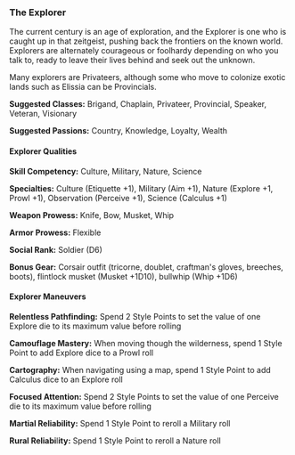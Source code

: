 ### The Explorer

The current century is an age of exploration, and the Explorer is one
who is caught up in that zeitgeist, pushing back the frontiers on the
known world. Explorers are alternately courageous or foolhardy depending
on who you talk to, ready to leave their lives behind and seek out the
unknown.

Many explorers are Privateers, although some who move to colonize exotic
lands such as Elissia can be Provincials.

**Suggested Classes:** Brigand, Chaplain, Privateer, Provincial,
Speaker, Veteran, Visionary

**Suggested Passions:** Country, Knowledge, Loyalty, Wealth

#### Explorer Qualities

**Skill Competency:** Culture, Military, Nature, Science

**Specialties:** Culture (Etiquette +1), Military (Aim +1), Nature
(Explore +1, Prowl +1), Observation (Perceive +1), Science (Calculus +1)

**Weapon Prowess:** Knife, Bow, Musket, Whip

**Armor Prowess:** Flexible

**Social Rank:** Soldier (D6)

**Bonus Gear:** Corsair outfit (tricorne, doublet, craftman's gloves,
breeches, boots), flintlock musket (Musket +1D10), bullwhip (Whip +1D6)

#### Explorer Maneuvers

****Relentless** Pathfinding:** Spend 2 Style Points to set the value of
one Explore die to its maximum value before rolling

**Camouflage Mastery:** When moving though the wilderness, spend 1 Style
Point to add Explore dice to a Prowl roll

**Cartography:** When navigating using a map, spend 1 Style Point to add
Calculus dice to an Explore roll

****Focused** Attention:** Spend 2 Style Points to set the value of one
Perceive die to its maximum value before rolling

**Martial Reliability:** Spend 1 Style Point to reroll a Military roll

**Rural Reliabi**l**ity:** Spend 1 Style Point to reroll a Nature roll


